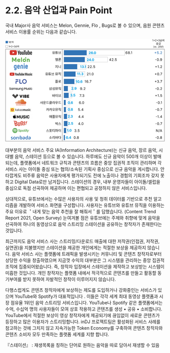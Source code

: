 # 2.2. 음악 산업과 Pain Point

국내 Major사 음악 서비스는 Melon, Gennie, Flo , Bugs로 볼 수 있으며, 음원 콘텐츠 서비스 이용률 순위는 다음과 같습니다.

![Content Trend Report 2021, Open Survey](../.gitbook/assets/그림4.png)

대부분의 음악 서비스 주요 IA(Information Architecture)는 신규 음악, 장르 음악, 시대별 음악, 스테이션 등으로 볼 수 있습니다. 하루에도 신규 음악이 500개 이상이 발매되는데, 플랫폼에서 네트워크 규칙과 콘텐츠의 흐름은 중앙 집권적 조직이 관리하며 각 서비스 사는 아이돌 중심 또는 협의/소속된 기획사 중심으로 신규 음악을 게시합니다. 안타깝게도 비주류 음악은 사용자에게 평가되기도 전에 노출이나 경험의 기회조차 갖지 못하고 Digital Data로만 남겨집니다. 스테이션의 경우, 내부 운영자들이 아이돌/셀럽을 중심으로 독점 선곡하여 제공하며 이는 편협되고 공정하지 않은 서비스입니다.

상대적으로, 유튜브에서는 수많은 사용자의 사용 및 청취 데이터를 기반으로 추천 알고리즘을 개발하여 서비스 화면을 구성합니다. 사용자는 유튜브와 유튜브 뮤직을 이용하는 주요 이유로 ＇내게 맞는 음악 추천을 잘 해줘서＇를 답했습니다. (Content Trend Report 2021, Open Survey) 눈여겨볼 점은 유튜브에는 주제와 취향에 맞게 음악을 선곡하여 하나의 동영상으로 음악 스트리밍 스테이션을 공유하는 창작자가 존재한다는 것입니다.&#x20;

최근까지도 음악 서비스 사는 스트리밍/다운로드 매출에 대한 저작권(인접권, 저작권, 실연권)을 지불했지만 스테이션을 제공한 개인에게는 적절한 보상을 제공하지 않습니다. 음악 서비스 사는 플랫폼에 트래픽을 발생시키는 커뮤니티 및 콘텐츠 창작자로부터 상당한 수익을 창출하였으며 지금껏 수익의 대부분은 그 시스템을 관리하는 중앙 집권적 조직에 집중되어왔습니다. 즉, 창작자 입장에서 스테이션을 제작하고 보상받는 시스템이 미흡한 것입니다. 개인 창작자는 플랫폼 내에서 적극적으로 콘텐츠를 만들고 활동할 동기부여를 받지 못하여 자발적인 창작이 이루어지지 않습니다.

다행스럽게도 콘텐츠 창작자에게 보상하는 제도를 도입하거나 강화중인는 서비스가 있으며  YouTube와 Spotify가 대표적입니다 . 이들은 각각 세계 최대 동영상 플랫폼과 시장 점유율 1위인 음악 스트리밍 서비스입니다. YouTube나 Spotify 같은 플랫폼에서는 수억, 수십억 명의 사용자들이 모여 상호 작용하고 콘텐츠를 생성 • 공유 • 소비합니다. YouTube에서 적절한 보상이 영상 창작자에게 제공되기에 끊임없이 새로운 콘텐츠가 등장하고 많은 이용자가 스트리밍합니다. inDJ 프로젝트팀은  활성화된 서비스 사례를 참고하는 것에 그치지 않고 지속가능한 Token Economy를 구축하여 콘텐츠 창작자와 콘텐츠 소비자 모두 만족하는 플랫폼 세계를 지향 합니다.  &#x20;



『스테이션』 : 재생목록을 칭하는 단어로 원하는 음악을 따로 담아서 재생할 수 있음
